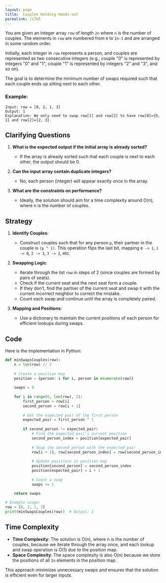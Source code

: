 ```yaml
---
layout: page
title:  Couples Holding Hands-out
permalink: /s765
---
```


You are given an integer array `row` of length `2n` where `n` is the number of couples. The elements in `row` are numbered from `0` to `2n-1` and are arranged in some random order. 

Initially, each integer in `row` represents a person, and couples are represented as two consecutive integers (e.g., couple "0" is represented by integers "0" and "1", couple "1" is represented by integers "2" and "3", and so on).

The goal is to determine the minimum number of swaps required such that each couple ends up sitting next to each other.

### Example:
```
Input: row = [0, 2, 1, 3]
Output: 1
Explanation: We only need to swap row[1] and row[2] to have row[0]={0, 1} and row[2]={2, 3}.
```

## Clarifying Questions

1. **What is the expected output if the initial array is already sorted?**
   - If the array is already sorted such that each couple is next to each other, the output should be 0.

2. **Can the input array contain duplicate integers?**
   - No, each person (integer) will appear exactly once in the array.

3. **What are the constraints on performance?**
   - Ideally, the solution should aim for a time complexity around O(n), where n is the number of couples.

## Strategy

1. **Identify Couples**:
   - Construct couples such that for any person `p`, their partner in the couple is `(p ^ 1)`. This operation flips the last bit, mapping `0 -> 1`, `1 -> 0`, `2 -> 3`, `3 -> 2`, etc.

2. **Swapping Logic**:
   - Iterate through the list `row` in steps of 2 (since couples are formed by pairs of seats).
   - Check if the current seat and the next seat form a couple.
   - If they don’t, find the partner of the current seat and swap it with the current incorrect neighbor to correct the mistake.
   - Count each swap and continue until the array is completely paired.

3. **Mapping and Positions**:
   - Use a dictionary to maintain the current positions of each person for efficient lookups during swaps.

## Code

Here is the implementation in Python:

```python
def minSwapsCouples(row):
    n = len(row) // 2
    
    # Create a position map
    position = {person: i for i, person in enumerate(row)}
    
    swaps = 0
    
    for i in range(0, len(row), 2):
        first_person = row[i]
        second_person = row[i + 1]
        
        # Get the expected pair of the first person
        expected_pair = first_person ^ 1
        
        if second_person != expected_pair:
            # Find the expected pair's current position
            second_person_index = position[expected_pair]
            
            # Swap the second person with the expected pair
            row[i + 1], row[second_person_index] = row[second_person_index], row[i + 1]
            
            # Update positions in position map
            position[second_person] = second_person_index
            position[expected_pair] = i + 1
            
            # Count a swap
            swaps += 1
    
    return swaps

# Example usage:
row = [0, 2, 1, 3]
print(minSwapsCouples(row))  # Output: 1
```

## Time Complexity

- **Time Complexity**: The solution is O(n), where n is the number of couples, because we iterate through the array once, and each lookup and swap operation is O(1) due to the position map.
- **Space Complexity**: The space complexity is also O(n) because we store the positions of all `2n` elements in the position map.

This approach minimizes unnecessary swaps and ensures that the solution is efficient even for larger inputs.